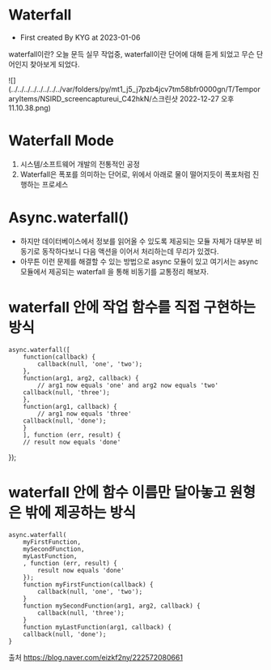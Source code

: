 # Waterfall
- First created By KYG at 2023-01-06


waterfall이란? 오늘 문득 실무 작업중, waterfall이란 단어에 대해 듣게 되었고 무슨 단어인지 찾아보게 되었다.

![](../../../../../../../../var/folders/py/mt1_j5_j7pzb4jcv7tm58bfr0000gn/T/TemporaryItems/NSIRD_screencaptureui_C42hkN/스크린샷 2022-12-27 오후 11.10.38.png)

# Waterfall Mode

1. 시스템/소프트웨어 개발의 전통적인 공정
2. Waterfall은 폭포를 의미하는 단어로, 위에서 아래로 물이 떨어지듯이 폭포처럼 진행하는 프로세스


# Async.waterfall()
- 하지만 데이터베이스에서 정보를 읽어올 수 있도록 제공되는 모듈 자체가 대부분 비동기로 동작하다보니 다음 액션을 이어서 처리하는데 무리가 있겠다. 
- 아무튼 이런 문제를 해결할 수 있는 방법으로 async 모듈이 있고 여기서는 async 모듈에서 제공되는 waterfall 을 통해 비동기를 교통정리 해보자.


# waterfall 안에 작업 함수를 직접 구현하는 방식
    async.waterfall([
        function(callback) {
            callback(null, 'one', 'two');
        },
        function(arg1, arg2, callback) {
            // arg1 now equals 'one' and arg2 now equals 'two'
        callback(null, 'three');
        },
        function(arg1, callback) {
            // arg1 now equals 'three'
        callback(null, 'done');
        }
        ], function (err, result) {
        // result now equals 'done'
});

# waterfall 안에 함수 이름만 달아놓고 원형은 밖에 제공하는 방식

    async.waterfall(
        myFirstFunction,
        mySecondFunction,
        myLastFunction,
        , function (err, result) {
            result now equals 'done'
        });
        function myFirstFunction(callback) {
            callback(null, 'one', 'two');
        }
        function mySecondFunction(arg1, arg2, callback) {
            callback(null, 'three');
        }
        function myLastFunction(arg1, callback) {
        callback(null, 'done');
    }    



출처
https://blog.naver.com/eizkf2ny/222572080661